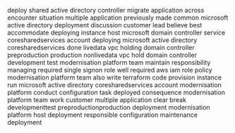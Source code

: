 deploy shared active directory controller migrate application across encounter situation multiple application previously made common microsoft active directory deployment discussion customer lead believe best accommodate deploying instance host microsoft domain controller service coresharedservices account deploying microsoft active directory coresharedservices done livedata vpc holding domain controller preproduction production nonlivedata vpc hold domain controller development test modernisation platform team maintain responsibility managing required single signon role well required aws iam role policy modernisation platform team also write terraform code provision instance run microsoft active directory coresharedservices account modernisation platform conduct configuration task deployed consequence modernisation platform team work customer multiple application clear break developmenttest preproductionproduction deployment modernisation platform host deployment responsible configuration maintenance deployment